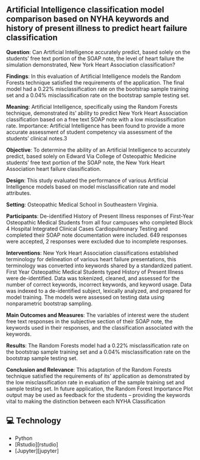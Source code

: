 ## Artificial Intelligence classification model comparison based on NYHA keywords and history of present illness to predict heart failure classification 
<b>Question</b>: Can Artificial Intelligence accurately predict, based solely on the students’ free text portion of the SOAP note, the level of heart failure the simulation demonstrated, New York Heart Association classification? 

<b>Findings</b>: In this evaluation of Artificial Intelligence models the Random Forests technique satisfied the requirements of the application. The final model had a 0.22% misclassification rate on the bootstrap sample training set and a 0.04% misclassification rate on the bootstrap sample testing set. 

<b>Meaning</b>: Artificial Intelligence, specifically using the Random Forests technique, demonstrated its’ ability to predict New York Heart Association classification based on a free text SOAP note with a low misclassification rate. 
Importance: Artificial Intelligence has been found to provide a more accurate assessment of student competency via assessment of the students’ clinical notes.3 

<b>Objective</b>: To determine the ability of an Artificial Intelligence to accurately predict, based solely on Edward Via College of Osteopathic Medicine students’ free text portion of the SOAP note, the New York Heart Association heart failure classification. 

<b>Design</b>: This study evaluated the performance of various Artificial Intelligence models based on model misclassification rate and model attributes. 

<b>Setting</b>: Osteopathic Medical School in Southeastern Virginia. 

<b>Participants</b>: De-identified History of Present Illness responses of First-Year Osteopathic Medical Students from all four campuses who completed Block 4 Hospital Integrated Clinical Cases Cardiopulmonary Testing and completed their SOAP note documentation were included. 649 responses were accepted, 2 responses were excluded due to incomplete responses. 

<b>Interventions</b>: New York Heart Association classifications established terminology for delineation of various heart failure presentations, this terminology was converted into keywords shared by a standardized patient. First Year Osteopathic Medical Students typed History of Present Illness were de-identified. Data was tokenized, cleaned, and assessed for the number of correct keywords, incorrect keywords, and keyword usage. Data was indexed to a de-identified subject, lexically analyzed, and prepared for model training. The models were assessed on testing data using nonparametric bootstrap sampling. 

<b>Main Outcomes and Measures</b>: The variables of interest were the student free text responses in the subjective section of their SOAP note, the keywords used in their responses, and the classification associated with the keywords. 

<b>Results</b>: The Random Forests model had a 0.22% misclassification rate on the bootstrap sample training set and a 0.04% misclassification rate on the bootstrap sample testing set. 

<b>Conclusion and Relevance</b>: This adaptation of the Random Forests technique satisfied the requirements of its’ application as demonstrated by the low misclassification rate in evaluation of the sample training set and sample testing set. In future application, the Random Forest Importance Plot output may be used as feedback for the students – providing the keywords vital to making the distinction between each NYHA Classification

## 💻 Technology

- Python
- [Rstudio][rstudio]
- [Jupyter][jupyter]
